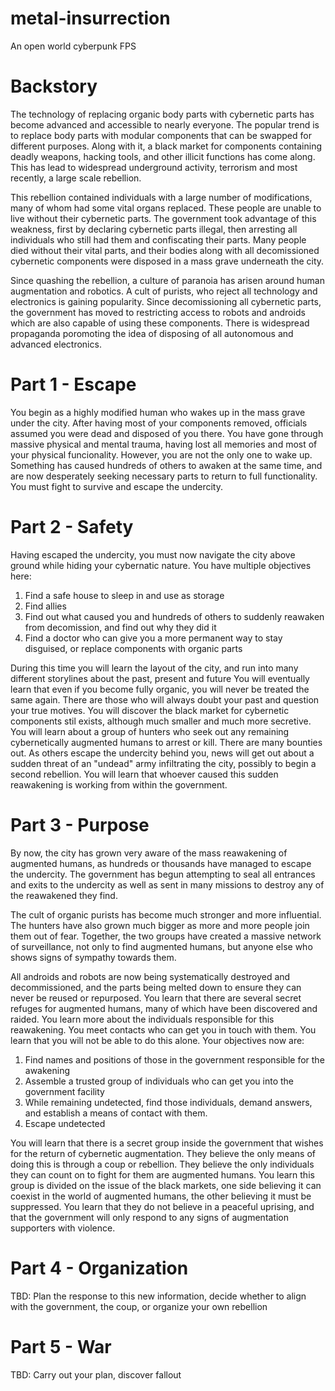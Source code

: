 # metal-insurrection
An open world cyberpunk FPS

# Backstory
The technology of replacing organic body parts with cybernetic parts has become advanced and accessible to nearly everyone. The popular trend is to replace body parts with modular components that can be swapped for different purposes. Along with it, a black market for components containing deadly weapons, hacking tools, and other illicit functions has come along. This has lead to widespread underground activity, terrorism and most recently, a large scale rebellion.

This rebellion contained individuals with a large number of modifications, many of whom had some vital organs replaced. These people are unable to live without their cybernetic parts. The government took advantage of this weakness, first by declaring cybernetic parts illegal, then arresting all individuals who still had them and confiscating their parts. Many people died without their vital parts, and their bodies along with all decomissioned cybernetic components were disposed in a mass grave underneath the city.

Since quashing the rebellion, a culture of paranoia has arisen around human augmentation and robotics. A cult of purists, who reject all technology and electronics is gaining popularity. Since decomissioning all cybernetic parts, the government has moved to restricting access to robots and androids which are also capable of using these components. There is widespread propaganda poromoting the idea of disposing of all autonomous and advanced electronics.

# Part 1 - Escape
You begin as a highly modified human who wakes up in the mass grave under the city. After having most of your components removed, officials assumed you were dead and disposed of you there. You have gone through massive physical and mental trauma, having lost all memories and most of your physical funcionality. However, you are not the only one to wake up. Something has caused hundreds of others to awaken at the same time, and are now desperately seeking necessary parts to return to full functionality. You must fight to survive and escape the undercity.

# Part 2 - Safety
Having escaped the undercity, you must now navigate the city above ground while hiding your cybernatic nature. You have multiple objectives here:
1) Find a safe house to sleep in and use as storage
2) Find allies
3) Find out what caused you and hundreds of others to suddenly reawaken from decomission, and find out why they did it
4) Find a doctor who can give you a more permanent way to stay disguised, or replace components with organic parts

During this time you will learn the layout of the city, and run into many different storylines about the past, present and future
You will eventually learn that even if you become fully organic, you will never be treated the same again. There are those who will always doubt your past and question your true motives.
You will discover the black market for cybernetic components stil exists, although much smaller and much more secretive.
You will learn about a group of hunters who seek out any remaining cybernetically augmented humans to arrest or kill. There are many bounties out.
As others escape the undercity behind you, news will get out about a sudden threat of an "undead" army infiltrating the city, possibly to begin a second rebellion. 
You will learn that whoever caused this sudden reawakening is working from within the government.

# Part 3 - Purpose
By now, the city has grown very aware of the mass reawakening of augmented humans, as hundreds or thousands have managed to escape the undercity. The government has begun attempting to seal all entrances and exits to the undercity as well as sent in many missions to destroy any of the reawakened they find.

The cult of organic purists has become much stronger and more influential. The hunters have also grown much bigger as more and more people join them out of fear. Together, the two groups have created a massive network of surveillance, not only to find augmented humans, but anyone else who shows signs of sympathy towards them. 

All androids and robots are now being systematically destroyed and decommissioned, and the parts being melted down to ensure they can never be reused or repurposed.
You learn that there are several secret refuges for augmented humans, many of which have been discovered and raided.
You learn more about the individuals responsible for this reawakening. You meet contacts who can get you in touch with them. You learn that you will not be able to do this alone.
Your objectives now are:
1) Find names and positions of those in the government responsible for the awakening
2) Assemble a trusted group of individuals who can get you into the government facility
3) While remaining undetected, find those individuals, demand answers, and establish a means of contact with them.
4) Escape undetected

You will learn that there is a secret group inside the government that wishes for the return of cybernetic augmentation. They believe the only means of doing this is through a coup or rebellion. They believe the only individuals they can count on to fight for them are augmented humans.
You learn this group is divided on the issue of the black markets, one side believing it can coexist in the world of augmented humans, the other believing it must be suppressed.
You learn that they do not believe in a peaceful uprising, and that the government will only respond to any signs of augmentation supporters with violence.

# Part 4 - Organization
TBD: Plan the response to this new information, decide whether to align with the government, the coup, or organize your own rebellion

# Part 5 - War
TBD: Carry out your plan, discover fallout
